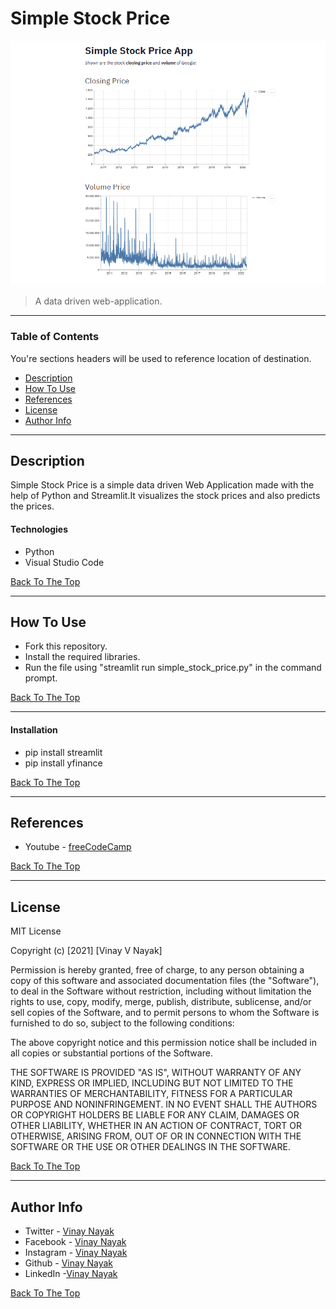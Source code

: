 # Simple Stock Price

![Project Image](simple_stock_price.png)

> A data driven web-application.

---

### Table of Contents
You're sections headers will be used to reference location of destination.

- [Description](#description)
- [How To Use](#how-to-use)
- [References](#references)
- [License](#license)
- [Author Info](#author-info)

---

## Description

Simple Stock Price is a simple data driven Web Application made with the help of Python and Streamlit.It visualizes the stock prices and also predicts the prices.

#### Technologies

- Python
- Visual Studio Code

[Back To The Top](#simple-stock-price)

---

## How To Use

- Fork this repository.
- Install the required libraries.
- Run the file using "streamlit run simple_stock_price.py" in the command prompt.

[Back To The Top](#simple-stock-price)

---

#### Installation

- pip install streamlit
- pip install yfinance


[Back To The Top](#simple-stock-price)

---

## References

- Youtube - [freeCodeCamp](https://www.youtube.com/watch?v=JwSS70SZdyM&list=WL&index=3)

[Back To The Top](#simple-stock-price)

---

## License

MIT License

Copyright (c) [2021] [Vinay V Nayak]

Permission is hereby granted, free of charge, to any person obtaining a copy
of this software and associated documentation files (the "Software"), to deal
in the Software without restriction, including without limitation the rights
to use, copy, modify, merge, publish, distribute, sublicense, and/or sell
copies of the Software, and to permit persons to whom the Software is
furnished to do so, subject to the following conditions:

The above copyright notice and this permission notice shall be included in all
copies or substantial portions of the Software.

THE SOFTWARE IS PROVIDED "AS IS", WITHOUT WARRANTY OF ANY KIND, EXPRESS OR
IMPLIED, INCLUDING BUT NOT LIMITED TO THE WARRANTIES OF MERCHANTABILITY,
FITNESS FOR A PARTICULAR PURPOSE AND NONINFRINGEMENT. IN NO EVENT SHALL THE
AUTHORS OR COPYRIGHT HOLDERS BE LIABLE FOR ANY CLAIM, DAMAGES OR OTHER
LIABILITY, WHETHER IN AN ACTION OF CONTRACT, TORT OR OTHERWISE, ARISING FROM,
OUT OF OR IN CONNECTION WITH THE SOFTWARE OR THE USE OR OTHER DEALINGS IN THE
SOFTWARE.

[Back To The Top](#simple-stock-price)

---

## Author Info

- Twitter - [Vinay Nayak](https://twitter.com/VinayNayak_15)
- Facebook - [Vinay Nayak](https://www.facebook.com/profile.php?id=100010691047596)
- Instagram - [Vinay Nayak](https://www.instagram.com/nayak.vinay009/)
- Github - [Vinay Nayak](https://github.com/vinaynayak2000)
- LinkedIn -[Vinay Nayak](https://www.linkedin.com/in/vinay-nayak-1595b3171/)

[Back To The Top](#simple-stock-price)
